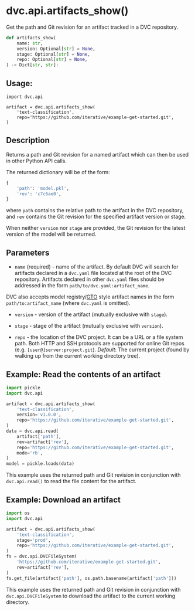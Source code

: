 # dvc.api.artifacts_show()

Get the path and Git revision for an <abbr>artifact</abbr> tracked in a
<abbr>DVC repository</abbr>.

```py
def artifacts_show(
    name: str,
    version: Optional[str] = None,
    stage: Optional[str] = None,
    repo: Optional[str] = None,
) -> Dict[str, str]:
```

## Usage:

```py:
import dvc.api

artifact = dvc.api.artifacts_show(
    'text-classification',
    repo='https://github.com/iterative/example-get-started.git',
)
```

## Description

Returns a path and Git revision for a named artifact which can then be used in
other Python API calls.

The returned dictionary will be of the form:

```py
{
    'path': 'model.pkl',
    'rev': 'c7c6ae0',
}
```

where `path` contains the relative path to the artifact in the DVC repository,
and `rev` contains the Git revision for the specified artifact version or stage.

When neither `version` nor `stage` are provided, the Git revision for the latest
version of the model will be returned.

## Parameters

- `name` (required) - name of the artifact. By default DVC will search for
  artifacts declared in a `dvc.yaml` file located at the root of the DVC
  repository. Artifacts declared in other `dvc.yaml` files should be addressed
  in the form `path/to/dvc.yaml:artifact_name`.

<admon icon="tip">

DVC also accepts <abbr>model registry</abbr>/[GTO](/doc/gto) style artifact
names in the form `path/to:artifact_name` (where `dvc.yaml` is omitted).

</admon>

- `version` - version of the artifact (mutually exclusive with `stage`).

- `stage` - stage of the artifact (mutually exclusive with `version`).

- `repo` - the location of the DVC project. It can be a URL or a file system
  path. Both HTTP and SSH protocols are supported for online Git repos (e.g.
  `[user@]server:project.git`). _Default_: The current project (found by walking
  up from the current working directory tree).

## Example: Read the contents of an artifact

```py
import pickle
import dvc.api

artifact = dvc.api.artifacts_show(
    'text-classification',
    version='v1.0.0',
    repo='https://github.com/iterative/example-get-started.git',
)
data = dvc.api.read(
    artifact['path'],
    rev=artifact['rev'],
    repo='https://github.com/iterative/example-get-started.git',
    mode='rb',
)
model = pickle.loads(data)
```

This example uses the returned path and Git revision in conjunction with
`dvc.api.read()` to read the file content for the artifact.

## Example: Download an artifact

```py
import os
import dvc.api

artifact = dvc.api.artifacts_show(
    'text-classification',
    stage='prod',
    repo='https://github.com/iterative/example-get-started.git',
)
fs = dvc.api.DVCFileSystem(
    'https://github.com/iterative/example-get-started.git',
    rev=artifact['rev'],
)
fs.get_file(artifact['path'], os.path.basename(artifact['path']))
```

This example uses the returned path and Git revision in conjunction with
`dvc.api.DVCFileSystem` to download the artifact to the current working
directory.
